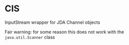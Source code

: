 # CIS
InputStream wrapper for JDA Channel objects

Fair warning: for some reason this does not work with the `java.util.Scanner` class
